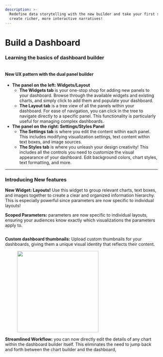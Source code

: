 ```yaml
---
description: >-
  Redefine data storytelling with the new builder and take your first step to
  create richer, more interactive narratives!
---
```


# Build a Dashboard

### Learning the basics of dashboard builder&#x20;

<figure><img src="../../../../../.gitbook/assets/Screenshot 2024-07-22 at 3.18.43 PM.png" alt=""><figcaption></figcaption></figure>

#### **New UX pattern with the dual panel builder**

* **The panel on the left: Widgets/Layout**&#x20;
  * **The Widgets tab** is your one-stop shop for adding new panels to your dashboard. Browse through the available widgets and existing charts, and simply click to add them and populate your dashboard.
  * **The Layout tab** is a tree view of all the panels within your dashboard. For ease of navigation, you can click in the tree to navigate directly to a specific panel. This functionality is particularly useful for managing complex dashboards.
* **The panel on the right: Settings/Styles Panel**&#x20;
  * **The Settings tab** is where you edit the content within each panel. This includes modifying visualization settings, text content within text boxes, and image sources.
  * **The Styles tab** is where you unleash your design creativity! This includes all the controls you need to customize the visual appearance of your dashboard. Edit background colors, chart styles, text formatting, and more.

***

### Introducing New features&#x20;

**New Widget: Layouts!** Use this widget to group relevant charts, text boxes, and images together to create a clear and organized information hierarchy. This is especially powerful since parameters are now specific to individual layouts!

**Scoped Parameters:** parameters are now specific to individual layouts, ensuring your audiences know exactly which visualizations the parameters apply to.&#x20;

<figure><img src="../../../../../.gitbook/assets/Screenshot 2024-07-23 at 9.48.37 AM.png" alt=""><figcaption></figcaption></figure>

**Custom dashboard thumbnails:** Upload custom thumbnails for your dashboards, giving them a unique visual identity that reflects their content.&#x20;

<div align="left">

<figure><img src="../../../../../.gitbook/assets/Screenshot 2024-07-24 at 6.15.57 AM.png" alt="" width="268"><figcaption></figcaption></figure>

</div>

**Streamlined Workflow:** you can now directly edit the details of any chart within the dashboard builder itself. This eliminates the need to jump back and forth between the chart builder and the dashboard,

<figure><img src="../../../../../.gitbook/assets/Screenshot 2024-07-24 at 6.25.01 AM.png" alt=""><figcaption></figcaption></figure>
